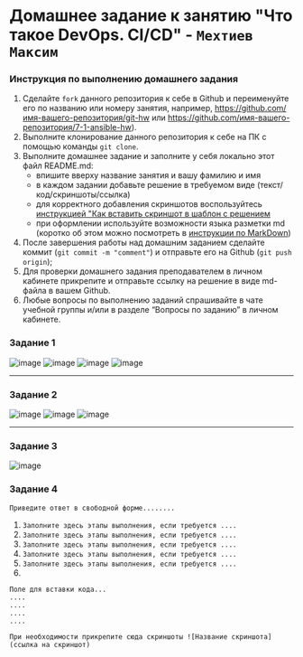 # Домашнее задание к занятию "Что такое DevOps. СI/СD" - `Мехтиев Максим`


### Инструкция по выполнению домашнего задания

   1. Сделайте `fork` данного репозитория к себе в Github и переименуйте его по названию или номеру занятия, например, https://github.com/имя-вашего-репозитория/git-hw или  https://github.com/имя-вашего-репозитория/7-1-ansible-hw).
   2. Выполните клонирование данного репозитория к себе на ПК с помощью команды `git clone`.
   3. Выполните домашнее задание и заполните у себя локально этот файл README.md:
      - впишите вверху название занятия и вашу фамилию и имя
      - в каждом задании добавьте решение в требуемом виде (текст/код/скриншоты/ссылка)
      - для корректного добавления скриншотов воспользуйтесь [инструкцией "Как вставить скриншот в шаблон с решением](https://github.com/netology-code/sys-pattern-homework/blob/main/screen-instruction.md)
      - при оформлении используйте возможности языка разметки md (коротко об этом можно посмотреть в [инструкции  по MarkDown](https://github.com/netology-code/sys-pattern-homework/blob/main/md-instruction.md))
   4. После завершения работы над домашним заданием сделайте коммит (`git commit -m "comment"`) и отправьте его на Github (`git push origin`);
   5. Для проверки домашнего задания преподавателем в личном кабинете прикрепите и отправьте ссылку на решение в виде md-файла в вашем Github.
   6. Любые вопросы по выполнению заданий спрашивайте в чате учебной группы и/или в разделе “Вопросы по заданию” в личном кабинете.
   

### Задание 1

![image](https://github.com/user-attachments/assets/95e13579-117f-4f39-a47f-46c1b9a92328)
![image](https://github.com/user-attachments/assets/f175f451-0edd-44d0-b3db-808452badd8d)
![image](https://github.com/user-attachments/assets/33e4155b-a402-4822-b665-04108ca7c171)
![image](https://github.com/user-attachments/assets/121d1ba6-508f-4dc5-84d5-09b906e12d35)




---

### Задание 2

![image](https://github.com/user-attachments/assets/27ab23a6-3508-4174-a658-7c1a68e8c1e6)
![image](https://github.com/user-attachments/assets/fb930701-d852-42b5-8b90-3ea439ed59b9)
![image](https://github.com/user-attachments/assets/a195785c-1cb6-4aa0-b513-51ccafaa2539)





---

### Задание 3

![image](https://github.com/user-attachments/assets/bc9f6ac8-b448-4cc1-928f-1b92807ca977)

### Задание 4

`Приведите ответ в свободной форме........`

1. `Заполните здесь этапы выполнения, если требуется ....`
2. `Заполните здесь этапы выполнения, если требуется ....`
3. `Заполните здесь этапы выполнения, если требуется ....`
4. `Заполните здесь этапы выполнения, если требуется ....`
5. `Заполните здесь этапы выполнения, если требуется ....`
6. 

```
Поле для вставки кода...
....
....
....
....
```

`При необходимости прикрепитe сюда скриншоты
![Название скриншота](ссылка на скриншот)`
